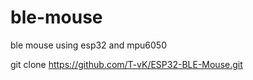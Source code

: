 # ble-mouse
ble mouse using esp32 and mpu6050

git clone https://github.com/T-vK/ESP32-BLE-Mouse.git
